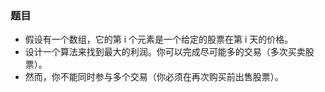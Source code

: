 ### 题目
* 假设有一个数组，它的第 i 个元素是一个给定的股票在第 i 天的价格。
* 设计一个算法来找到最大的利润。你可以完成尽可能多的交易（多次买卖股票）。
* 然而，你不能同时参与多个交易（你必须在再次购买前出售股票）。